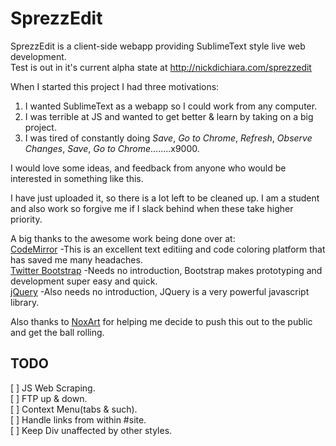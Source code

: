 SprezzEdit
==========

SprezzEdit is a client-side webapp providing SublimeText style live web development.<br />
Test is out in it's current alpha state at http://nickdichiara.com/sprezzedit


When I started this project I had three motivations:<br />
1. I wanted SublimeText as a webapp so I could work from any computer.<br />
2. I was terrible at JS and wanted to get better & learn by taking on a big project.<br />
3. I was tired of constantly doing *Save*, *Go to Chrome*, *Refresh*, *Observe Changes*, *Save*, *Go to Chrome*........x9000.

I would love some ideas, and feedback from anyone who would be interested in something like this. 


I have just uploaded it, so there is a lot left to be cleaned up. I am a student and also work so forgive me if I slack behind when these take higher priority. 

A big thanks to the awesome work being done over at:<br />
[CodeMirror](https://github.com/marijnh/codemirror)
-This is an excellent text editiing and code coloring platform that has saved me many headaches.<br /> 
[Twitter Bootstrap](https://github.com/twbs/bootstrap)
-Needs no introduction, Bootstrap makes prototyping and development super easy and quick.<br />
[jQuery](https://github.com/jquery/jquery)
-Also needs no introduction, JQuery is a very powerful javascript library.<br />

Also thanks to [NoxArt](https://github.com/NoxArt) for helping me decide to push this out to the public and get the ball rolling. 

TODO
-------------
\[ \] JS Web Scraping.<br />
\[ \] FTP up &amp; down.<br />
\[ \] Context Menu(tabs &amp; such).<br />
\[ \] Handle links from within #site.<br />
\[ \] Keep Div unaffected by other styles.<br />
